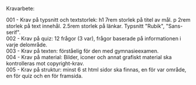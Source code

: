 Kravarbete:

001 - Krav på typsnitt och textstorlek: h1 7rem storlek på titel av mål. p 2rem storlek på text innehål. 2.5rem storlek på länkar. Typsnitt "Rubik", "Sans-serif".  <br>
002 - Krav på quiz: 12 frågor (3 var), frågor baserade på informationen i varje delområde. <br>
003 - Krav på texten: förståelig för den med gymnasieexamen. <br>
004 - Krav på material: Bilder, iconer och annat grafiskt material ska kontrolleras mot copyright-krav. <br>
005 - Krav på struktur: minst 6 st html sidor ska finnas, en för var område, en för quiz och en för framsida. <br>
